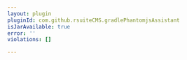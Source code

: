 ```yaml
---
layout: plugin
pluginId: com.github.rsuiteCMS.gradlePhantomjsAssistant
isJarAvailable: true
error: ''
violations: []

---
```

